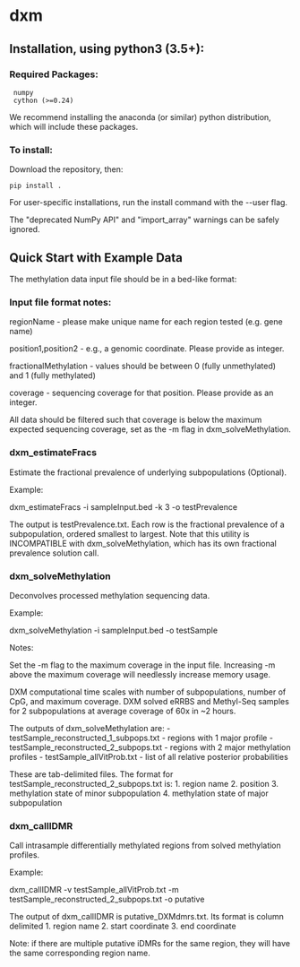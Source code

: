 ﻿# dxm

## Installation, using python3 (3.5+):

### Required Packages:
     numpy
     cython (>=0.24)
We recommend installing the anaconda (or similar) python distribution, which will include these packages.

### To install:
Download the repository, then:

    pip install .

For user-specific installations, run the install command with the --user flag. 

The "deprecated NumPy API" and "import_array" warnings can be safely ignored.


## Quick Start with Example Data

The methylation data input file should be in a bed-like format:

<chr> <position1> <position2> <regionName> <fractionalMethylation> <coverage>

### Input file format notes:
regionName - please make unique name for each region tested (e.g. gene name)

position1,position2 - e.g., a genomic coordinate. Please provide as integer.

fractionalMethylation - values should be between 0 (fully unmethylated) and 1 (fully methylated)

coverage - sequencing coverage for that position. Please provide as an integer.

All data should be filtered such that coverage is below the maximum expected sequencing coverage, set as the -m flag in dxm_solveMethylation.


### dxm_estimateFracs
Estimate the fractional prevalence of underlying subpopulations (Optional).

Example: 

dxm_estimateFracs -i sampleInput.bed -k 3 -o testPrevalence

The output is testPrevalence.txt. Each row is the fractional prevalence of a subpopulation, ordered smallest to largest. Note that this utility is INCOMPATIBLE with dxm_solveMethylation, which has its own fractional prevalence solution call.


### dxm_solveMethylation
Deconvolves processed methylation sequencing data.

Example: 

dxm_solveMethylation -i sampleInput.bed -o testSample

Notes: 

Set the -m flag to the maximum coverage in the input file.  Increasing -m above the maximum coverage will needlessly increase memory usage.

DXM computational time scales with number of subpopulations, number of CpG, and maximum coverage. DXM solved eRRBS and Methyl-Seq samples for 2 subpopulations at average coverage of 60x in ~2 hours.

The outputs of dxm_solveMethylation are:
	- testSample_reconstructed_1_subpops.txt  - regions with 1 major profile
	- testSample_reconstructed_2_subpops.txt  - regions with 2 major methylation profiles
	- testSample_allVitProb.txt  - list of all relative posterior probabilities

These are tab-delimited files. The format for testSample_reconstructed_2_subpops.txt is:
	1. region name
	2. position
	3. methylation state of minor subpopulation
	4. methylation state of major subpopulation


### dxm_callIDMR
Call intrasample differentially methylated regions from solved methylation profiles.

Example: 

dxm_callIDMR -v testSample_allVitProb.txt -m testSample_reconstructed_2_subpops.txt -o putative

The output of dxm_callIDMR is putative_DXMdmrs.txt. Its format is column delimited
	1. region name
	2. start coordinate
	3. end coordinate

Note: if there are multiple putative iDMRs for the same region, they will have the same corresponding region name.


